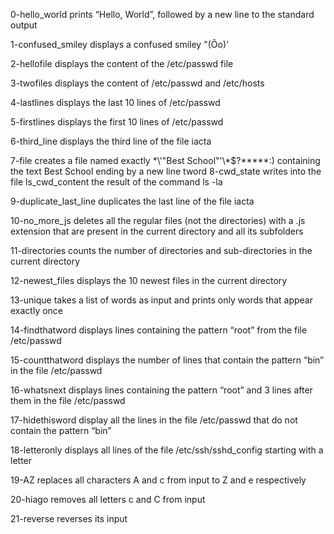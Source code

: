 0-hello_world prints “Hello, World”, followed by a new line to the standard output

1-confused_smiley displays a confused smiley "(Ôo)'

2-hellofile displays the content of the /etc/passwd file

3-twofiles displays the content of /etc/passwd and /etc/hosts

4-lastlines displays the last 10 lines of /etc/passwd

5-firstlines displays the first 10 lines of /etc/passwd

6-third_line displays the third line of the file iacta

7-file creates a file named exactly \*\\'"Best School"\'\\*$\?\*\*\*\*\*:) containing the text Best School ending by a new line
tword
8-cwd_state writes into the file ls_cwd_content the result of the command ls -la

9-duplicate_last_line duplicates the last line of the file iacta

10-no_more_js deletes all the regular files (not the directories) with a .js extension that are present in the current directory and all its subfolders

11-directories counts the number of directories and sub-directories in the current directory

12-newest_files displays the 10 newest files in the current directory

13-unique takes a list of words as input and prints only words that appear exactly once

14-findthatword displays lines containing the pattern “root” from the file /etc/passwd

15-countthatword displays the number of lines that contain the pattern “bin” in the file /etc/passwd

16-whatsnext displays lines containing the pattern “root” and 3 lines after them in the file /etc/passwd

17-hidethisword display all the lines in the file /etc/passwd that do not contain the pattern “bin”

18-letteronly displays all lines of the file /etc/ssh/sshd_config starting with a letter

19-AZ replaces all characters A and c from input to Z and e respectively

20-hiago removes all letters c and C from input

21-reverse reverses its input
